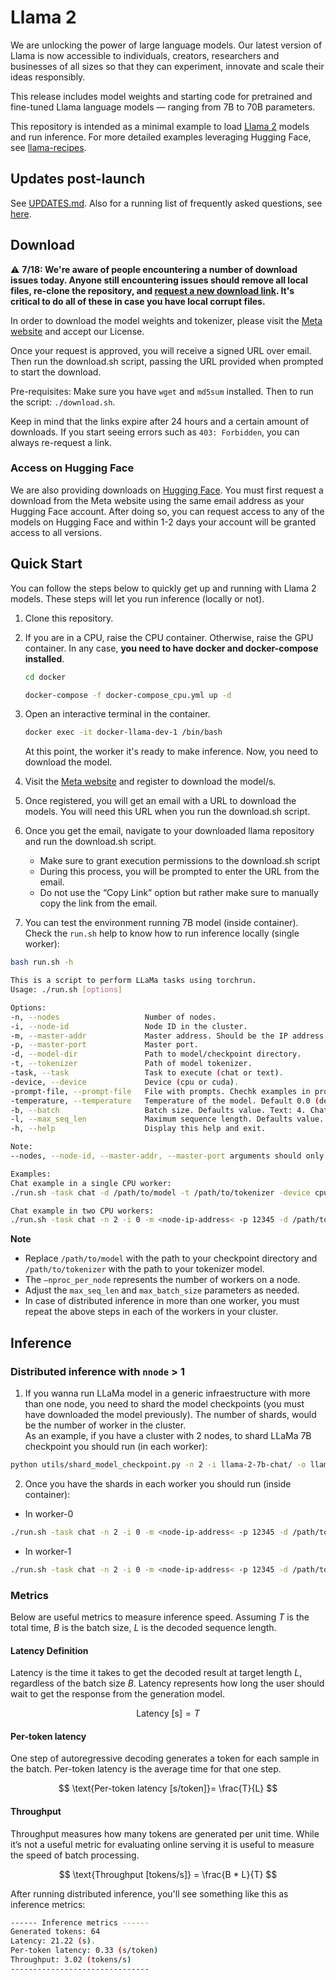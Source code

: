# Llama 2

We are unlocking the power of large language models. Our latest version of Llama is now accessible to individuals, creators, researchers and businesses of all sizes so that they can experiment, innovate and scale their ideas responsibly. 

This release includes model weights and starting code for pretrained and fine-tuned Llama language models — ranging from 7B to 70B parameters.

This repository is intended as a minimal example to load [Llama 2](https://ai.meta.com/research/publications/llama-2-open-foundation-and-fine-tuned-chat-models/) models and run inference. For more detailed examples leveraging Hugging Face, see [llama-recipes](https://github.com/facebookresearch/llama-recipes/).

## Updates post-launch

See [UPDATES.md](UPDATES.md). Also for a running list of frequently asked questions, see [here](https://github.com/facebookresearch/llama/blob/main/FAQ.md).

## Download

⚠️ **7/18: We're aware of people encountering a number of download issues today. Anyone still encountering issues should remove all local files, re-clone the repository, and [request a new download link](https://ai.meta.com/resources/models-and-libraries/llama-downloads/). It's critical to do all of these in case you have local corrupt files.**

In order to download the model weights and tokenizer, please visit the [Meta website](https://ai.meta.com/resources/models-and-libraries/llama-downloads/) and accept our License.

Once your request is approved, you will receive a signed URL over email. Then run the download.sh script, passing the URL provided when prompted to start the download.

Pre-requisites: Make sure you have `wget` and `md5sum` installed. Then to run the script: `./download.sh`.

Keep in mind that the links expire after 24 hours and a certain amount of downloads. If you start seeing errors such as `403: Forbidden`, you can always re-request a link.

### Access on Hugging Face

We are also providing downloads on [Hugging Face](https://huggingface.co/meta-llama). You must first request a download from the Meta website using the same email address as your Hugging Face account. After doing so, you can request access to any of the models on Hugging Face and within 1-2 days your account will be granted access to all versions.

## Quick Start

You can follow the steps below to quickly get up and running with Llama 2 models. These steps will let you run inference (locally or not).

1. Clone this repository.

2. If you are in a CPU, raise the CPU container. Otherwise, raise the GPU container. In any case, **you need to have docker and docker-compose installed**.
    ```bash
    cd docker

    docker-compose -f docker-compose_cpu.yml up -d
    ```
3. Open an interactive terminal in the container. 

    ```bash
    docker exec -it docker-llama-dev-1 /bin/bash
    ```
    At this point, the worker it's ready to make inference. Now, you need to download the model.

4. Visit the [Meta website](https://ai.meta.com/resources/models-and-libraries/llama-downloads/) and register to download the model/s.

5. Once registered, you will get an email with a URL to download the models. You will need this URL when you run the download.sh script.

6. Once you get the email, navigate to your downloaded llama repository and run the download.sh script. 
    - Make sure to grant execution permissions to the download.sh script
    - During this process, you will be prompted to enter the URL from the email. 
    - Do not use the “Copy Link” option but rather make sure to manually copy the link from the email.

7. You can test the environment running 7B model (inside container). <br>
Check the `run.sh` help to know how to run inference locally (single worker):

```bash
bash run.sh -h
```

```bash
This is a script to perform LLaMa tasks using torchrun.
Usage: ./run.sh [options]

Options:
-n, --nodes                   Number of nodes.
-i, --node-id                 Node ID in the cluster.
-m, --master-addr             Master address. Should be the IP address of node 0.
-p, --master-port             Master port.
-d, --model-dir               Path to model/checkpoint directory.
-t, --tokenizer               Path of model tokenizer.
-task, --task                 Task to execute (chat or text).
-device, --device             Device (cpu or cuda).
-prompt-file, --prompt-file   File with prompts. Chechk examples in prompts/ folder.
-temperature, --temperature   Temperature of the model. Default 0.0 (deterministic inference).
-b, --batch                   Batch size. Defaults value. Text: 4. Chat: 6.
-l, --max_seq_len             Maximum sequence length. Defaults value. Text: 128. Chat: 512.
-h, --help                    Display this help and exit.

Note:
--nodes, --node-id, --master-addr, --master-port arguments should only be declared if you perform inference in more than one node.

Examples:
Chat example in a single CPU worker:
./run.sh -task chat -d /path/to/model -t /path/to/tokenizer -device cpu -prompt-file prompts/chat_completion_example.yml

Chat example in two CPU workers:
./run.sh -task chat -n 2 -i 0 -m <node-ip-address< -p 12345 -d /path/to/model -t /path/to/tokenizer -device cpu -prompt-file prompts/chat_completion_example.yml
```

**Note**
- Replace  `/path/to/model` with the path to your checkpoint directory and `/path/to/tokenizer` with the path to your tokenizer model.
- The `–nproc_per_node` represents the number of workers on a node.
- Adjust the `max_seq_len` and `max_batch_size` parameters as needed.
- In case of distributed inference in more than one worker, you must repeat the above steps in each of the workers in your cluster.

## Inference

### Distributed inference with `nnode` > 1
1. If you wanna run LLaMa model in a generic infraestructure with more than one node, you need to shard the model checkpoints (you must have downloaded the model previously). The number of shards, would be the number of worker in the cluster. <br>
As an example, if you have a cluster with 2 nodes, to shard LLaMa 7B checkpoint you should run (in each worker):
```bash
python utils/shard_model_checkpoint.py -n 2 -i llama-2-7b-chat/ -o llama-2-7b-chat-2-workers/
```

2. Once you have the shards in each worker you should run (inside container):

- In worker-0
```bash
./run.sh -task chat -n 2 -i 0 -m <node-ip-address< -p 12345 -d /path/to/model -t /path/to/tokenizer -device cpu -prompt-file prompts/chat_completion_example.yml
```

- In worker-1
```bash
./run.sh -task chat -n 2 -i 0 -m <node-ip-address< -p 12345 -d /path/to/model -t /path/to/tokenizer -device cpu -prompt-file prompts/chat_completion_example.yml
```

### Metrics

Below are useful metrics to measure inference speed. Assuming $T$ is the total time, $B$ is the batch size, $L$ is the decoded sequence length.

#### Latency Definition
Latency is the time it takes to get the decoded result at target length $L$, regardless of the batch size $B$. Latency represents how long the user should wait to get the response from the generation model.

$$ \text{Latency [s]} = T $$

#### Per-token latency
One step of autoregressive decoding generates a token for each sample in the batch. Per-token latency is the average time for that one step.

$$ \text{Per-token latency [s/token]}= \frac{T}{L} $$

#### Throughput
Throughput measures how many tokens are generated per unit time. While it’s not a useful metric for evaluating online serving it is useful to measure the speed of batch processing.

$$ \text{Throughput [tokens/s]} = \frac{B * L}{T} $$


After running distributed inference, you'll see something like this as inference metrics:

```bash
------ Inference metrics ------
Generated tokens: 64
Latency: 21.22 (s).
Per-token latency: 0.33 (s/token)
Throughput: 3.02 (tokens/s)
-------------------------------
```
